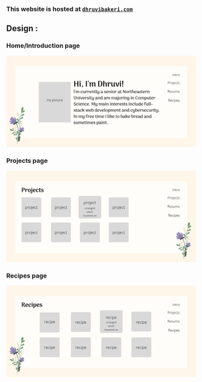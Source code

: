 ### This website is hosted at [`dhruvibakeri.com`](https://dhruvibakeri.com/)

## Design :

### Home/Introduction page

![home](./design/1.png)

### Projects page

![projects](./design/2.png)

### Recipes page

![recipes](./design/3.png)
